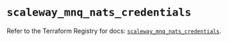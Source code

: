 # `scaleway_mnq_nats_credentials`

Refer to the Terraform Registry for docs: [`scaleway_mnq_nats_credentials`](https://registry.terraform.io/providers/scaleway/scaleway/2.49.0/docs/resources/mnq_nats_credentials).
